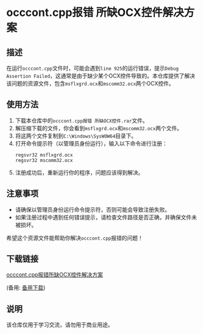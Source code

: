 # occcont.cpp报错 所缺OCX控件解决方案

## 描述
在运行`occcont.cpp`文件时，可能会遇到`line 925`的运行错误，提示`Debug Assertion Failed`，这通常是由于缺少某个OCX控件导致的。本仓库提供了解决该问题的资源文件，包含`msflxgrd.ocx`和`mscomm32.ocx`两个OCX控件。

## 使用方法
1. 下载本仓库中的`occcont.cpp报错 所缺OCX控件.rar`文件。
2. 解压缩下载的文件，你会看到`msflxgrd.ocx`和`mscomm32.ocx`两个文件。
3. 将这两个文件复制到`C:\Windows\SysWOW64`目录下。
4. 打开命令提示符（以管理员身份运行），输入以下命令进行注册：
   ```
   regsvr32 msflxgrd.ocx
   regsvr32 mscomm32.ocx
   ```
5. 注册成功后，重新运行你的程序，问题应该得到解决。

## 注意事项
- 请确保以管理员身份运行命令提示符，否则可能会导致注册失败。
- 如果注册过程中遇到任何错误提示，请检查文件路径是否正确，并确保文件未被损坏。

希望这个资源文件能帮助你解决`occcont.cpp`报错的问题！

## 下载链接
[occcont.cpp报错所缺OCX控件解决方案](https://pan.quark.cn/s/0dfa451d63b6) 

(备用: [备用下载](https://pan.baidu.com/s/1Qkpe9i717xjB6y2QbSEWvw?pwd=1234))

## 说明

该仓库仅用于学习交流，请勿用于商业用途。
